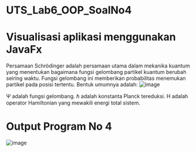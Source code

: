 # UTS_Lab6_OOP_SoalNo4
# Visualisasi aplikasi menggunakan JavaFx

Persamaan Schrödinger adalah persamaan utama dalam mekanika kuantum yang menentukan bagaimana fungsi gelombang partikel kuantum berubah seiring waktu. Fungsi gelombang ini memberikan probabilitas menemukan partikel pada posisi tertentu. Bentuk umumnya adalah:
![image](https://github.com/Fadhilsrg/UTS_Lab6_OOP_SoalNo4/assets/115153818/df6d4523-df6e-4d1c-af3f-11e0f8150fe4)

Ψ adalah fungsi gelombang.
ℏ adalah konstanta Planck tereduksi.
H adalah operator Hamiltonian yang mewakili energi total sistem.

# Output Program No 4

![image](https://github.com/Fadhilsrg/UTS_Lab6_OOP_SoalNo4/assets/115153818/30fad228-ce72-40a4-a016-0d32fbc0698a)
